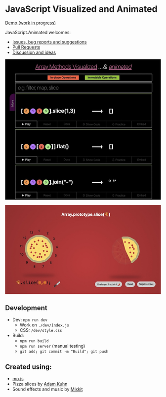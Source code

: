 # JavaScript Visualized and Animated

[Demo (work in progress)](https://in-tech-gration.github.io/JavaScript.Animated/)

JavaScript.Animated welcomes:

- [Issues, bug reports and suggestions](https://github.com/in-tech-gration/JavaScript.Animated/issues)
- [Pull Requests](https://github.com/in-tech-gration/JavaScript.Animated/pulls)
- [Discussion and ideas](https://github.com/in-tech-gration/JavaScript.Animated/discussions)

[![](./assets/array.methods.visualized.jpg)](https://in-tech-gration.github.io/JavaScript.Animated/dev/index.html)

[![](./assets/array.pizza.slice.jpg)](https://in-tech-gration.github.io/JavaScript.Animated/pizza-slice/index.html)

## Development

  - Dev: `npm run dev`
    - Work on `./dev/index.js`
    - CSS: `/dev/style.css`
  - Build: 
    - `npm run build`
    - `npm run server` (manual testing)
    - `git add; git commit -m "Build"; git push`

## Created using:

  - [mo.js](https://mojs.github.io/)
  - Pizza slices by [Adam Kuhn](https://codepen.io/cobra_winfrey/pen/ygojOG)
  - Sound effects and music by [Mixkit](https://mixkit.co/)


